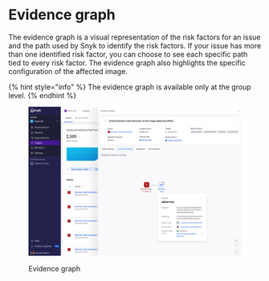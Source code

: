 # Evidence graph

The evidence graph is a visual representation of the risk factors for an issue and the path used by Snyk to identify the risk factors. If your issue has more than one identified risk factor, you can choose to see each specific path tied to every risk factor. The evidence graph also highlights the specific configuration of the affected image.

{% hint style="info" %}
The evidence graph is available only at the group level.
{% endhint %}

<figure><img src="../../../../.gitbook/assets/loaded-package3.png" alt="Evidence graph"><figcaption><p>Evidence graph</p></figcaption></figure>
